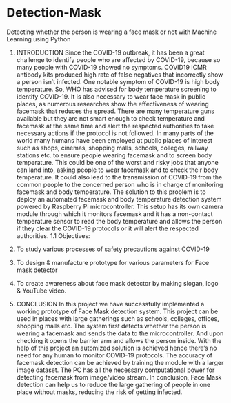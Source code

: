 # Detection-Mask
Detecting whether the person is wearing a face mask or not with Machine Learning using Python


1. INTRODUCTION
Since the COVID-19 outbreak, it has been a great challenge to identify people who are
affected by COVID-19, because so many people with COVID-19 showed no symptoms. COVID19 ICMR antibody kits produced high rate of false negatives that incorrectly show a person isn’t
infected. One notable symptom of COVID-19 is high body temperature. So, WHO has advised for
body temperature screening to identify COVID-19. It is also necessary to wear face mask in public
places, as numerous researches show the effectiveness of wearing facemask that reduces the spread.
There are many temperature guns available but they are not smart enough to check temperature and
facemask at the same time and alert the respected authorities to take necessary actions if the protocol
is not followed.
In many parts of the world many humans have been employed at public places of interest
such as shops, cinemas, shopping malls, schools, colleges, railway stations etc. to ensure people
wearing facemask and to screen body temperature. This could be one of the worst and risky jobs
that anyone can land into, asking people to wear facemask and to check their body temperature. It
could also lead to the transmission of COVID-19 from the common people to the concerned person
who is in charge of monitoring facemask and body temperature.
The solution to this problem is to deploy an automated facemask and body temperature
detection system powered by Raspberry Pi microcontroller. This setup has its own camera module
through which it monitors facemask and it has a non-contact temperature sensor to read the body
temperature and allows the person if they clear the COVID-19 protocols or it will alert the respected
authorities.
1.1 Objectives:
1. To study various processes of safety precautions against COVID-19
2. To design & manufacture prototype for various parameters for Face mask detector
3. To create awareness about face mask detector by making slogan, logo & YouTube video. 



2. CONCLUSION
In this project we have successfully implemented a working prototype of Face Mask
detection system. This project can be used in places with large gatherings such as schools,
colleges, offices, shopping malls etc. The system first detects whether the person is wearing a
facemask and sends the data to the microcontroller. And upon checking it opens the barrier arm
and allows the person inside. With the help of this project an automized solution is achieved hence
there’s no need for any human to monitor COVID-19 protocols. The accuracy of facemask
detection can be achieved by training the module with a larger image dataset. The PC has all the
necessary computational power for detecting facemask from image/video stream. In conclusion,
Face Mask detection can help us to reduce the large gathering of people in one place without
masks, reducing the risk of getting infected.
